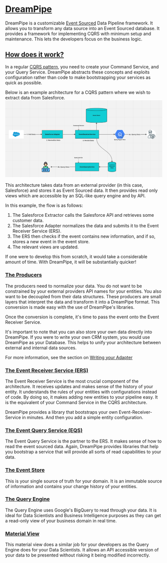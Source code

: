 # <u>DreamPipe</u>

DreamPipe is a customizable [Event Sourced](https://learn.microsoft.com/en-us/azure/architecture/patterns/event-sourcing) Data Pipeline framework. It allows you to transform any data source into an Event Sourced database. It provides a framework for implementing CQRS with minimum setup and maintenance. This lets the developers focus on the business logic. 


## <u>How does it work?</u>

In a regular [CQRS pattern](https://learn.microsoft.com/en-us/azure/architecture/patterns/cqrs), you need to create your Command Service, and your Query Service. DreamPipe abstracts these concepts and exploits configuration rather than code to make bootstrapping your services as quick as possible.

Below is an example architecture for a CQRS pattern where we wish to extract data from Salesforce. 
![basic_architecture.png](basic_architecture.png)

This architecture takes data from an external provider (in this case, Salesforce) and stores it as Event Sourced data. It then provides read only views which are accessible by an SQL-like query engine and by API. 

In this example, the flow is as follows:
1. The Salesforce Extractor calls the Salesforce API and retrieves some customer data. 
2. The Salesforce Adapter normalizes the data and submits it to the Event Receiver Service (ERS). 
3. The ERS then checks if the event contains new information, and if so, stores a new event in the event store.
4. The relevant views are updated.

If one were to develop this from scratch, it would take a considerable amount of time. With DreamPipe, it will be substantially quicker!

### <u>The Producers</u>
The producers need to normalize your data. You do not want to be constrained by your external providers API names for your entities. You also want to be decoupled from their data structures. These producers are small layers that interpret the data and transform it into a DreamPipe format. This conversion is made easy with the use of DreamPipe's libraries.  

Once the conversion is complete, it's time to pass the event onto the Event Receiver Service.

It's important to note that you can also store your own data directly into DreamPipe. If you were to write your own CRM system, you would use DreamPipe as your Database. This helps to unify your architecture between external and internal data sources.

For more information, see the section on [Writing your Adapter](/dreampipe/producers/writing_producers.md)

### <u>The Event Receiver Service (ERS)</u>
The Event Receiver Service is the most crucial component of the architecture. It receives updates and makes sense of the history of your entity. It understands the rules of your entities with configurations instead of code. By doing so, it makes adding new entities to your pipeline easy. It is the equivalent of your Command Service in the CQRS architecture.

DreamPipe provides a library that bootstraps your own Event-Receiver-Service in minutes. And then you add a simple entity configuration.

### <u>The Event Query Service (EQS) </u>
The Event Query Service is the partner to the ERS. It makes sense of how to read the event sourced data. Again, DreamPipe provides libraries that help you bootstrap a service that will provide all sorts of read capabilities to your data.

### <u>The Event Store</u>
This is your single source of truth for your domain. It is an immutable source of information and contains your change history of your entities.

### <u>The Query Engine</u>
The Query Engine uses Google's BigQuery to read through your data. It is ideal for Data Scientists and Business Intelligence purposes as they can get a read-only view of your business domain in real time.

### <u>Material View</u>
This material view does a similar job for your developers as the Query Engine does for your Data Scientists. It allows an API accessible version of your data to be presented without risking it being modified incorrectly.


